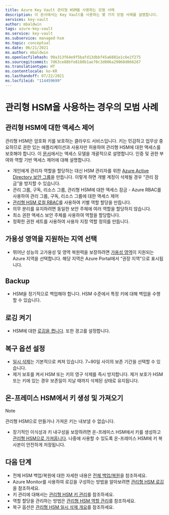 ```yaml
---
title: Azure Key Vault 관리형 HSM을 사용하는 모범 사례
description: 이 문서에서는 Key Vault를 사용하는 몇 가지 모범 사례를 설명합니다.
services: key-vault
author: mbaldwin
tags: azure-key-vault
ms.service: key-vault
ms.subservice: managed-hsm
ms.topic: conceptual
ms.date: 06/21/2021
ms.author: mbaldwin
ms.openlocfilehash: 99a313f64e9f5bafd13dbbf45a6881e1c6e2f275
ms.sourcegitcommit: 7d63ce88bfe8188b1ae70c3d006a29068d066287
ms.translationtype: HT
ms.contentlocale: ko-KR
ms.lasthandoff: 07/22/2021
ms.locfileid: "114459699"
---
```

# <a name="best-practices-when-using-managed-hsm"></a>관리형 HSM을 사용하는 경우의 모범 사례

## <a name="control-access-to-your-managed-hsm"></a>관리형 HSM에 대한 액세스 제어

관리형 HSM은 암호화 키를 보호하는 클라우드 서비스입니다. 키는 민감하고 업무상 중요하므로 권한 있는 애플리케이션과 사용자만 허용하여 관리형 HSM에 대한 액세스를 보호해야 합니다. 이 [문서](access-control.md)에서는 액세스 모델을 개괄적으로 설명합니다. 인증 및 권한 부여와 역할 기반 액세스 제어에 대해 설명합니다.
- 개인에게 관리자 역할을 할당하는 대신 HSM 관리자를 위한 [Azure Active Directory 보안 그룹](../../active-directory/fundamentals/active-directory-manage-groups.md)을 만듭니다. 이렇게 하면 개별 계정이 삭제될 경우 “관리 잠금”을 방지할 수 있습니다.
- 관리 그룹, 구독, 리소스 그룹, 관리형 HSM에 대한 액세스 잠금 - Azure RBAC를 사용하여 관리 그룹, 구독, 리소스 그룹에 대한 액세스 제어
- [관리형 HSM 로컬 RBAC](access-control.md#data-plane-and-managed-hsm-local-rbac)를 사용하여 키별 역할 할당을 만듭니다.
- 의무 분리를 유지하려면 동일한 보안 주체에 여러 역할을 할당하지 않습니다. 
- 최소 권한 액세스 보안 주체를 사용하여 역할을 할당합니다.
- 정확한 권한 세트를 사용하여 사용자 지정 역할 정의를 만듭니다.

## <a name="choose-regions-that-support-availability-zones"></a>가용성 영역을 지원하는 지역 선택

- 뛰어난 성능의 고가용성 및 영역 복원력을 보장하려면 [가용성 영역](../../availability-zones/az-overview.md)이 지원되는 Azure 지역을 선택합니다. 해당 지역은 Azure Portal에서 “권장 지역”으로 표시됩니다.

## <a name="backup"></a>Backup

- HSM을 정기적으로 백업해야 합니다. HSM 수준에서 특정 키에 대해 백업을 수행할 수 있습니다. 

## <a name="turn-on-logging"></a>로깅 켜기

- HSM에 대한 [로깅을 켭니다](logging.md). 또한 경고를 설정합니다.

## <a name="turn-on-recovery-options"></a>복구 옵션 설정

- [일시 삭제](soft-delete-overview.md)는 기본적으로 켜져 있습니다. 7~90일 사이의 보존 기간을 선택할 수 있습니다.
- 제거 보호를 켜서 HSM 또는 키의 영구 삭제를 즉시 방지합니다. 제거 보호가 HSM 또는 키에 있는 경우 보존일이 지날 때까지 삭제된 상태로 유지됩니다.

## <a name="generate-and-import-keys-from-on-premise-hsm"></a>온-프레미스 HSM에서 키 생성 및 가져오기

> [!NOTE]
> 관리형 HSM으로 만들거나 가져온 키는 내보낼 수 없습니다.

- 장기적인 이식성과 키 내구성을 보장하려면 온-프레미스 HSM에서 키를 생성하고 [관리형 HSM으로 가져옵니다](hsm-protected-keys-byok.md). 나중에 사용할 수 있도록 온-프레미스 HSM에 키 복사본이 안전하게 저장됩니다.

## <a name="next-steps"></a>다음 단계

- 전체 HSM 백업/복원에 대한 자세한 내용은 [전체 백업/복원](backup-restore.md)을 참조하세요.
- Azure Monitor를 사용하여 로깅을 구성하는 방법을 알아보려면 [관리형 HSM 로깅](logging.md)을 참조하세요.
- 키 관리에 대해서는 [관리형 HSM 키 관리](key-management.md)를 참조하세요.
- 역할 할당을 관리하는 방법은 [관리형 HSM 역할 관리](role-management.md)를 참조하세요.
- 복구 옵션은 [관리형 HSM 일시 삭제 개요](soft-delete-overview.md)를 참조하세요.
